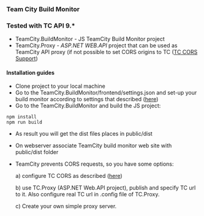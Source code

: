 ### Team City Build Monitor

### Tested with TC API 9.*

* TeamCity.BuildMonitor - JS TeamCity Build Monitor project
* TeamCity.Proxy - *ASP.NET WEB.API* project that can be used as TeamCity API proxy (if not possible to set CORS origins to TC ([TC CORS Support](https://confluence.jetbrains.com/display/TCD9/REST+API#RESTAPI-CORSSupport))

#### Installation guides

* Clone project to your local machine
* Go to the TeamCity.BuildMonitor/frontend/settings.json and set-up your build monitor according to settings that described ([here](https://github.com/arzion/TC.BuildMonitor/tree/master/TeamCity.BuildMonitor))
* Go to the TeamCity.BuildMonitor and build the JS project:
```
npm install
npm run build
```
* As result you will get the dist files places in public/dist
* On webserver associate TeamCity build monitor web site with public/dist folder
* TeamCity prevents CORS requests, so you have some options:

  a) configure TC CORS as described ([here](https://confluence.jetbrains.com/display/TCD9/REST+API#RESTAPI-CORSSupport))
  
  b) use TC.Proxy (ASP.NET Web.API project), publish and specify TC url to it. Also configure real TC url in .config file of TC.Proxy.
  
  c) Create your own simple proxy server.
